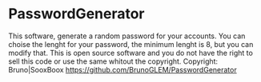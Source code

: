 # PasswordGenerator
This software, generate a random password for your accounts.
You can choise the lenght for your password, the minimum lenght is 8, but you can modify that.
This is open source software and you do not have the right to sell this code or use the same whitout the copyright.
Copyright: Bruno|SooxBoox https://github.com/BrunoGLEM/PasswordGenerator
